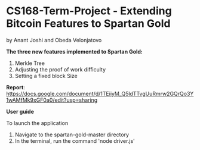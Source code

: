 # CS168-Term-Project - Extending Bitcoin Features to Spartan Gold
by Anant Joshi and Obeda Velonjatovo

**The three new features implemented to Spartan Gold:**
  1. Merkle Tree
  2. Adjusting the proof of work difficulty
  3. Setting a fixed block Size

**Report**: https://docs.google.com/document/d/1TEiiyM_Q5ldTTvgUuRmrw2GQrQo3Y1wAMfMk9xGF0a0/edit?usp=sharing

**User guide**

To launch the application
  1. Navigate to the spartan-gold-master directory
  2. In the terminal, run the command 'node driver.js'  

